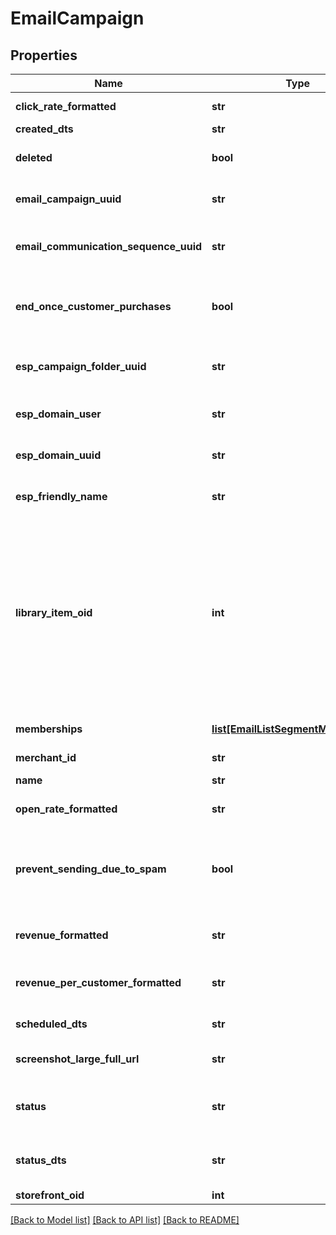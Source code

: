 # EmailCampaign

## Properties
Name | Type | Description | Notes
------------ | ------------- | ------------- | -------------
**click_rate_formatted** | **str** | Click rate of emails | [optional] 
**created_dts** | **str** | Created date | [optional] 
**deleted** | **bool** | True if this campaign was deleted | [optional] 
**email_campaign_uuid** | **str** | Email campaign UUID | [optional] 
**email_communication_sequence_uuid** | **str** | Email communication sequence UUID | [optional] 
**end_once_customer_purchases** | **bool** | True if the customer should end the flow once they purchase | [optional] 
**esp_campaign_folder_uuid** | **str** | Campaign folder UUID.  Null for uncategorized | [optional] 
**esp_domain_user** | **str** | User of the sending address | [optional] 
**esp_domain_uuid** | **str** | UUID of the sending domain | [optional] 
**esp_friendly_name** | **str** | Friendly name of the sending email | [optional] 
**library_item_oid** | **int** | If this item was ever added to the Code Library, this is the oid for that library item, or 0 if never added before.  This value is used to determine if a library item should be inserted or updated. | [optional] 
**memberships** | [**list[EmailListSegmentMembership]**](EmailListSegmentMembership.md) | List and segment memberships | [optional] 
**merchant_id** | **str** | Merchant ID | [optional] 
**name** | **str** | Name of email campaign | [optional] 
**open_rate_formatted** | **str** | Open rate of emails | [optional] 
**prevent_sending_due_to_spam** | **bool** | True if this campaign is prevented from sending at this time due to spam complaints. | [optional] 
**revenue_formatted** | **str** | Revenue associated with campaign | [optional] 
**revenue_per_customer_formatted** | **str** | Revenue per customer associated with campaign | [optional] 
**scheduled_dts** | **str** | Scheduled date | [optional] 
**screenshot_large_full_url** | **str** | URL to a large full length screenshot | [optional] 
**status** | **str** | Status of the campaign of draft, archived, and sent | [optional] 
**status_dts** | **str** | Timestamp when the last status change happened | [optional] 
**storefront_oid** | **int** | Storefront oid | [optional] 

[[Back to Model list]](../README.md#documentation-for-models) [[Back to API list]](../README.md#documentation-for-api-endpoints) [[Back to README]](../README.md)


